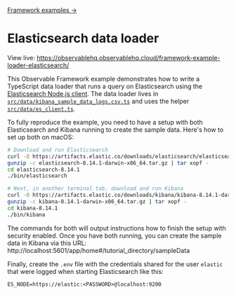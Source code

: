 [Framework examples →](../)

# Elasticsearch data loader

View live: <https://observablehq.observablehq.cloud/framework-example-loader-elasticsearch/>

This Observable Framework example demonstrates how to write a TypeScript data loader that runs a query on Elasticsearch using the [Elasticsearch Node.js client](https://www.elastic.co/guide/en/elasticsearch/client/javascript-api/current/index.html). The data loader lives in [`src/data/kibana_sample_data_logs.csv.ts`](./src/data/kibana_sample_data_logs.csv.ts) and uses the helper [`src/data/es_client.ts`](./src/data/es_client.ts).

To fully reproduce the example, you need to have a setup with both Elasticsearch and Kibana running to create the sample data. Here's how to set up both on macOS:

```bash
# Download and run Elasticsearch
curl -O https://artifacts.elastic.co/downloads/elasticsearch/elasticsearch-8.14.1-darwin-x86_64.tar.gz
gunzip -c elasticsearch-8.14.1-darwin-x86_64.tar.gz | tar xopf -
cd elasticsearch-8.14.1
./bin/elasticsearch

# Next, in another terminal tab, download and run Kibana
curl -O https://artifacts.elastic.co/downloads/kibana/kibana-8.14.1-darwin-x86_64.tar.gz
gunzip -c kibana-8.14.1-darwin-x86_64.tar.gz | tar xopf -
cd kibana-8.14.1
./bin/kibana
```

The commands for both will output instructions how to finish the setup with security enabled. Once you have both running, you can create the sample data in Kibana via this URL: http://localhost:5601/app/home#/tutorial_directory/sampleData

Finally, create the `.env` file with the credentials shared for the user `elastic` that were logged when starting Elasticsearch like this:

```
ES_NODE=https://elastic:<PASSWORD>@localhost:9200
```
